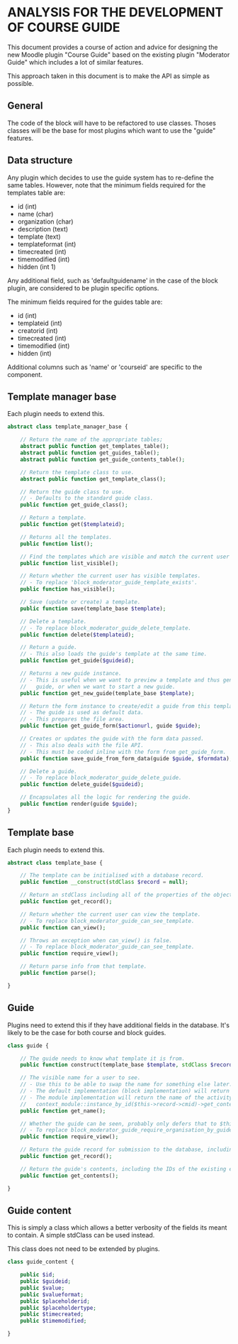 ANALYSIS FOR THE DEVELOPMENT OF COURSE GUIDE
============================================

This document provides a course of action and advice for designing the new Moodle plugin "Course Guide" based on the existing plugin "Moderator Guide" which includes a lot of similar features.

This approach taken in this document is to make the API as simple as possible.

General
-------

The code of the block will have to be refactored to use classes. Thoses classes will be the base for most plugins which want to use the "guide" features.

Data structure
--------------

Any plugin which decides to use the guide system has to re-define the same tables.
However, note that the minimum fields required for the templates table are:

* id (int)
* name (char)
* organization (char)
* description (text)
* template (text)
* templateformat (int)
* timecreated (int)
* timemodified (int)
* hidden (int 1)

Any additional field, such as 'defaultguidename' in the case of the block plugin, are considered to be plugin specific options.

The minimum fields required for the guides table are:

* id (int)
* templateid (int)
* creatorid (int)
* timecreated (int)
* timemodified (int)
* hidden (int)

Additional columns such as 'name' or 'courseid' are specific to the component.

Template manager base
---------------------

Each plugin needs to extend this.

```php
abstract class template_manager_base {

    // Return the name of the appropriate tables;
    abstract public function get_templates_table();
    abstract public function get_guides_table();
    abstract public function get_guide_contents_table();

    // Return the template class to use.
    abstract public function get_template_class();

    // Return the guide class to use.
    // - Defaults to the standard guide class.
    public function get_guide_class();

    // Return a template.
    public function get($templateid);

    // Returns all the templates.
    public function list();

    // Find the templates which are visible and match the current user's organisation.
    public function list_visible();

    // Return whether the current user has visible templates.
    // - To replace 'block_moderator_guide_template_exists'.
    public function has_visible();

    // Save (update or create) a template.
    public function save(template_base $template);

    // Delete a template.
    // - To replace block_moderator_guide_delete_template.
    public function delete($templateid);

    // Return a guide.
    // - This also loads the guide's template at the same time.
    public function get_guide($guideid);

    // Returns a new guide instance.
    // - This is useful when we want to preview a template and thus generate a dummy
    //   guide, or when we want to start a new guide.
    public function get_new_guide(template_base $template);

    // Return the form instance to create/edit a guide from this template.
    // - The guide is used as default data.
    // - This prepares the file area.
    public function get_guide_form($actionurl, guide $guide);

    // Creates or updates the guide with the form data passed.
    // - This also deals with the file API.
    // - This must be coded inline with the form from get_guide_form.
    public function save_guide_from_form_data(guide $guide, $formdata);

    // Delete a guide.
    // - To replace block_moderator_guide_delete_guide.
    public function delete_guide($guideid);

    // Encapsulates all the logic for rendering the guide.
    public function render(guide $guide);
}
```

Template base
-------------

Each plugin needs to extend this.

```php
abstract class template_base {

    // The template can be initialised with a database record.
    public function __construct(stdClass $record = null);

    // Return an stdClass including all of the properties of the object, including its ID if any.
    public function get_record();

    // Return whether the current user can view the template.
    // - To replace block_moderator_guide_can_see_template.
    public function can_view();

    // Throws an exception when can_view() is false.
    // - To replace block_moderator_guide_can_see_template.
    public function require_view();

    // Return parse info from that template.
    public function parse();

}
```


Guide
-----

Plugins need to extend this if they have additional fields in the database.
It's likely to be the case for both course and block guides.

```php
class guide {

    // The guide needs to know what template it is from.
    public function construct(template_base $template, stdClass $record = null, array $contents = []);

    // The visible name for a user to see.
    // - Use this to be able to swap the name for something else later.
    // - The default implementation (block implementation) will return the name value from the record.
    // - The module implementation will return the name of the activity. e.g.:
    //   context_module::instance_by_id($this->record->cmid)->get_context_name();
    public function get_name();

    // Whether the guide can be seen, probably only defers that to $this->template->require_view();
    // - To replace block_moderator_guide_require_organisation_by_guide.
    public function require_view();

    // Return the guide record for submission to the database, including its ID if any.
    public function get_record();

    // Return the guide's contents, including the IDs of the existing entries if any.
    public function get_contents();

}
```

Guide content
-------------

This is simply a class which allows a better verbosity of the fields its meant to contain.
A simple stdClass can be used instead.

This class does not need to be extended by plugins.

```php
class guide_content {

    public $id;
    public $guideid;
    public $value;
    public $valueformat;
    public $placeholderid;
    public $placeholdertype;
    public $timecreated;
    public $timemodified;

}
```
